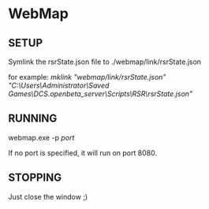 # WebMap

## SETUP

Symlink the rsrState.json file to ./webmap/link/rsrState.json

for example: *mklink "webmap/link/rsrState.json" "C:\Users\Administrator\Saved Games\DCS.openbeta_server\Scripts\RSR\rsrState.json"*

## RUNNING

webmap.exe -p *port*

If no port is specified, it will run on port 8080.

## STOPPING

Just close the window ;)
